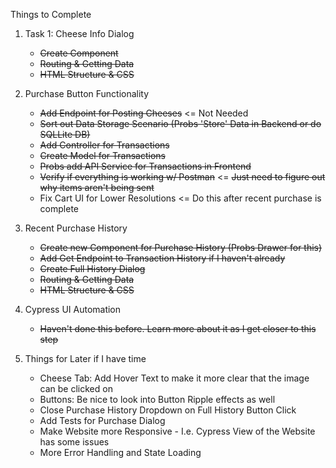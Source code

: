 
Things to Complete

1. Task 1: Cheese Info Dialog
    - ~~Create Component~~
    - ~~Routing & Getting Data~~
    - ~~HTML Structure & CSS~~

2. Purchase Button Functionality
    - ~~Add Endpoint for Posting Cheeses~~ <= Not Needed
    - ~~Sort out Data Storage Scenario (Probs 'Store' Data in Backend or do SQLLite DB)~~
    - ~~Add Controller for Transactions~~
    - ~~Create Model for Transactions~~
    - ~~Probs add API Service for Transactions in Frontend~~
    - ~~Verify if everything is working w/ Postman~~ <= ~~Just need to figure out why items aren't being sent~~
    - Fix Cart UI for Lower Resolutions <= Do this after recent purchase is complete

3. Recent Purchase History
    - ~~Create new Component for Purchase History (Probs Drawer for this)~~
    - ~~Add Get Endpoint to Transaction History if I haven't already~~
    - ~~Create Full History Dialog~~
    - ~~Routing & Getting Data~~
    - ~~HTML Structure & CSS~~

4. Cypress UI Automation
    - ~~Haven't done this before. Learn more about it as I get closer to this step~~


5. Things for Later if I have time
    - Cheese Tab: Add Hover Text to make it more clear that the image can be clicked on
    - Buttons: Be nice to look into Button Ripple effects as well 
    - Close Purchase History Dropdown on Full History Button Click
    - Add Tests for Purchase Dialog
    - Make Website more Responsive - I.e. Cypress View of the Website has some issues
    - More Error Handling and State Loading